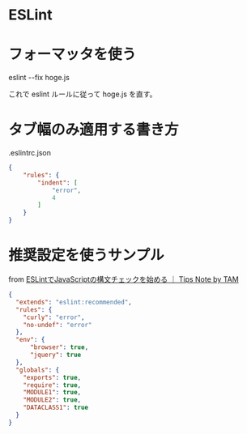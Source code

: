 # ESLint

# フォーマッタを使う
eslint --fix hoge.js

これで eslint ルールに従って hoge.js を直す。

# タブ幅のみ適用する書き方
.eslintrc.json

```json
{
    "rules": {
        "indent": [
            "error",
            4
        ]
    }
}
```

# 推奨設定を使うサンプル
from [ESLintでJavaScriptの構文チェックを始める ｜ Tips Note by TAM](https://www.tam-tam.co.jp/tipsnote/javascript/post9944.html)

```json
{
  "extends": "eslint:recommended",
  "rules": {
    "curly": "error",
    "no-undef": "error"
  },
  "env": {
      "browser": true,
      "jquery": true
  },
  "globals": {
    "exports": true,
    "require": true,
    "MODULE1": true,
    "MODULE2": true,
    "DATACLASS1": true
  }
}
```
